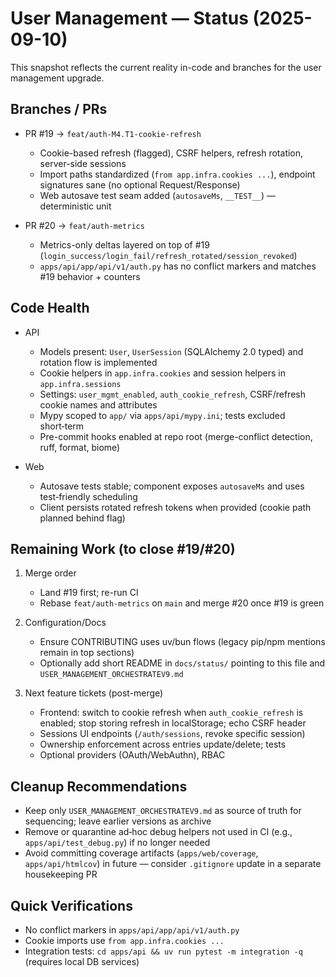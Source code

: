 # User Management — Status (2025-09-10)

This snapshot reflects the current reality in-code and branches for the user management upgrade.

## Branches / PRs

- PR #19 → `feat/auth-M4.T1-cookie-refresh`
  - Cookie-based refresh (flagged), CSRF helpers, refresh rotation, server-side sessions
  - Import paths standardized (`from app.infra.cookies ...`), endpoint signatures sane (no optional Request/Response)
  - Web autosave test seam added (`autosaveMs`, `__TEST__`) — deterministic unit

- PR #20 → `feat/auth-metrics`
  - Metrics-only deltas layered on top of #19 (`login_success/login_fail/refresh_rotated/session_revoked`)
  - `apps/api/app/api/v1/auth.py` has no conflict markers and matches #19 behavior + counters

## Code Health

- API
  - Models present: `User`, `UserSession` (SQLAlchemy 2.0 typed) and rotation flow is implemented
  - Cookie helpers in `app.infra.cookies` and session helpers in `app.infra.sessions`
  - Settings: `user_mgmt_enabled`, `auth_cookie_refresh`, CSRF/refresh cookie names and attributes
  - Mypy scoped to `app/` via `apps/api/mypy.ini`; tests excluded short‑term
  - Pre-commit hooks enabled at repo root (merge-conflict detection, ruff, format, biome)

- Web
  - Autosave tests stable; component exposes `autosaveMs` and uses test‑friendly scheduling
  - Client persists rotated refresh tokens when provided (cookie path planned behind flag)

## Remaining Work (to close #19/#20)

1) Merge order
   - Land #19 first; re-run CI
   - Rebase `feat/auth-metrics` on `main` and merge #20 once #19 is green

2) Configuration/Docs
   - Ensure CONTRIBUTING uses uv/bun flows (legacy pip/npm mentions remain in top sections)
   - Optionally add short README in `docs/status/` pointing to this file and `USER_MANAGEMENT_ORCHESTRATEV9.md`

3) Next feature tickets (post-merge)
   - Frontend: switch to cookie refresh when `auth_cookie_refresh` is enabled; stop storing refresh in localStorage; echo CSRF header
   - Sessions UI endpoints (`/auth/sessions`, revoke specific session)
   - Ownership enforcement across entries update/delete; tests
   - Optional providers (OAuth/WebAuthn), RBAC

## Cleanup Recommendations

- Keep only `USER_MANAGEMENT_ORCHESTRATEV9.md` as source of truth for sequencing; leave earlier versions as archive
- Remove or quarantine ad‑hoc debug helpers not used in CI (e.g., `apps/api/test_debug.py`) if no longer needed
- Avoid committing coverage artifacts (`apps/web/coverage`, `apps/api/htmlcov`) in future — consider `.gitignore` update in a separate housekeeping PR

## Quick Verifications

- No conflict markers in `apps/api/app/api/v1/auth.py`
- Cookie imports use `from app.infra.cookies ...`
- Integration tests: `cd apps/api && uv run pytest -m integration -q` (requires local DB services)

